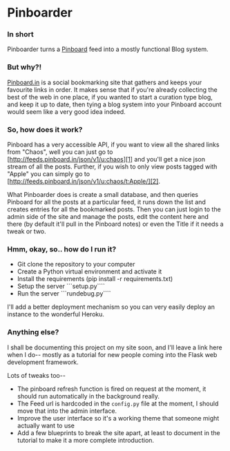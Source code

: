 # Pinboarder

### In short
Pinboarder turns a [Pinboard][pinboard] feed into a mostly functional Blog system.

### But why?!
[Pinboard.in][pinboard] is a social bookmarking site that gathers and keeps your
favourite links in order.  It makes sense that if you're already collecting the
best of the web in one place, if you wanted to start a curation type blog, and
keep it up to date, then tying a blog system into your Pinboard account would
seem like a very good idea indeed.

### So, how does it work?
Pinboard has a very accessible API, if you want to view all the shared links from
"Chaos", well you can just go to
[http://feeds.pinboard.in/json/v1/u:chaos][1] and you'll get a nice json stream
of all the posts.  Further, if you wish to only view posts tagged with "Apple"
you can simply go to [http://feeds.pinboard.in/json/v1/u:chaos/t:Apple/][2].

What Pinboarder does is create a small database, and then queries Pinboard
for all the posts at a particular feed, it runs down the list and creates
entries for all the bookmarked posts.  Then you can just login to the admin
side of the site and manage the posts, edit the content here and there (by
default it'll pull in the Pinboard notes) or even the Title if it needs a
tweak or two.

### Hmm, okay, so.. how do I run it?
* Git clone the repository to your computer
* Create a Python virtual environment and activate it
* Install the requirements (pip install -r requirements.txt)
* Setup the server ```setup.py````
* Run the server ```rundebug.py````

I'll add a better deployment mechanism so you can very easily deploy an instance
to the wonderful Heroku.

### Anything else?
I shall be documenting this project on my site soon, and I'll leave a link here
when I do-- mostly as a tutorial for new people coming into the Flask web
development framework.

Lots of tweaks too--
* The pinboard refresh function is fired on request at the
moment, it should run automatically in the background really.
* The Feed url is hardcoded in the ```config.py``` file at the moment, I should
move that into the admin interface.
* Improve the user interface so it's a working theme that someone might actually
want to use
* Add a few blueprints to break the site apart, at least to document in the
tutorial to make it a more complete introduction.

[1]: http://feeds.pinboard.in/json/v1/u:chaos
[2]: http://feeds.pinboard.in/json/v1/u:chaos/t:Apple/
[pinboard]: http://www.pinboard.in "Pinboard Bookmarks"